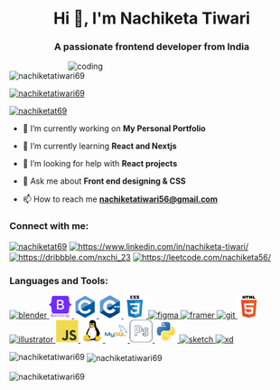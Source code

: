 <h1 align="center">Hi 👋, I'm Nachiketa Tiwari</h1>
<h3 align="center">A passionate frontend developer from India</h3>
<img align="right" alt="coding" width="400" src="https://media.licdn.com/dms/image/D4D16AQEJGDTEB-6isg/profile-displaybackgroundimage-shrink_350_1400/0/1692536195728?e=1712188800&v=beta&t=2Vf0eNf-kVMzyCVIQnHWNrneN9IOUpl_lk4wOpFW7tE">

<p align="left"> <img src="https://komarev.com/ghpvc/?username=nachiketatiwari69&label=Profile%20views&color=0e75b6&style=flat" alt="nachiketatiwari69" /> </p>

<p align="left"> <a href="https://github.com/ryo-ma/github-profile-trophy"><img src="https://github-profile-trophy.vercel.app/?username=nachiketatiwari69" alt="nachiketatiwari69" /></a> </p>

<p align="left"> <a href="https://twitter.com/nachiketat69" target="blank"><img src="https://img.shields.io/twitter/follow/nachiketat69?logo=twitter&style=for-the-badge" alt="nachiketat69" /></a> </p>

- 🔭 I’m currently working on **My Personal Portfolio**

- 🌱 I’m currently learning **React and Nextjs**

- 🤝 I’m looking for help with **React projects**

- 💬 Ask me about **Front end designing & CSS**

- 📫 How to reach me **nachiketatiwari56@gmail.com**

<h3 align="left">Connect with me:</h3>
<p align="left">
<a href="https://twitter.com/nachiketat69" target="blank"><img align="center" src="https://raw.githubusercontent.com/rahuldkjain/github-profile-readme-generator/master/src/images/icons/Social/twitter.svg" alt="nachiketat69" height="30" width="40" /></a>
<a href="https://linkedin.com/in/https://www.linkedin.com/in/nachiketa-tiwari/" target="blank"><img align="center" src="https://raw.githubusercontent.com/rahuldkjain/github-profile-readme-generator/master/src/images/icons/Social/linked-in-alt.svg" alt="https://www.linkedin.com/in/nachiketa-tiwari/" height="30" width="40" /></a>
<a href="https://dribbble.com/https://dribbble.com/nxchi_23" target="blank"><img align="center" src="https://raw.githubusercontent.com/rahuldkjain/github-profile-readme-generator/master/src/images/icons/Social/dribbble.svg" alt="https://dribbble.com/nxchi_23" height="30" width="40" /></a>
<a href="https://www.leetcode.com/https://leetcode.com/nachiketa56/" target="blank"><img align="center" src="https://raw.githubusercontent.com/rahuldkjain/github-profile-readme-generator/master/src/images/icons/Social/leet-code.svg" alt="https://leetcode.com/nachiketa56/" height="30" width="40" /></a>
</p>

<h3 align="left">Languages and Tools:</h3>
<p align="left"> <a href="https://www.blender.org/" target="_blank" rel="noreferrer"> <img src="https://download.blender.org/branding/community/blender_community_badge_white.svg" alt="blender" width="40" height="40"/> </a> <a href="https://getbootstrap.com" target="_blank" rel="noreferrer"> <img src="https://raw.githubusercontent.com/devicons/devicon/master/icons/bootstrap/bootstrap-plain-wordmark.svg" alt="bootstrap" width="40" height="40"/> </a> <a href="https://www.cprogramming.com/" target="_blank" rel="noreferrer"> <img src="https://raw.githubusercontent.com/devicons/devicon/master/icons/c/c-original.svg" alt="c" width="40" height="40"/> </a> <a href="https://www.w3schools.com/cpp/" target="_blank" rel="noreferrer"> <img src="https://raw.githubusercontent.com/devicons/devicon/master/icons/cplusplus/cplusplus-original.svg" alt="cplusplus" width="40" height="40"/> </a> <a href="https://www.w3schools.com/css/" target="_blank" rel="noreferrer"> <img src="https://raw.githubusercontent.com/devicons/devicon/master/icons/css3/css3-original-wordmark.svg" alt="css3" width="40" height="40"/> </a> <a href="https://www.figma.com/" target="_blank" rel="noreferrer"> <img src="https://www.vectorlogo.zone/logos/figma/figma-icon.svg" alt="figma" width="40" height="40"/> </a> <a href="https://www.framer.com/" target="_blank" rel="noreferrer"> <img src="https://www.vectorlogo.zone/logos/framer/framer-icon.svg" alt="framer" width="40" height="40"/> </a> <a href="https://git-scm.com/" target="_blank" rel="noreferrer"> <img src="https://www.vectorlogo.zone/logos/git-scm/git-scm-icon.svg" alt="git" width="40" height="40"/> </a> <a href="https://www.w3.org/html/" target="_blank" rel="noreferrer"> <img src="https://raw.githubusercontent.com/devicons/devicon/master/icons/html5/html5-original-wordmark.svg" alt="html5" width="40" height="40"/> </a> <a href="https://www.adobe.com/in/products/illustrator.html" target="_blank" rel="noreferrer"> <img src="https://www.vectorlogo.zone/logos/adobe_illustrator/adobe_illustrator-icon.svg" alt="illustrator" width="40" height="40"/> </a> <a href="https://developer.mozilla.org/en-US/docs/Web/JavaScript" target="_blank" rel="noreferrer"> <img src="https://raw.githubusercontent.com/devicons/devicon/master/icons/javascript/javascript-original.svg" alt="javascript" width="40" height="40"/> </a> <a href="https://www.linux.org/" target="_blank" rel="noreferrer"> <img src="https://raw.githubusercontent.com/devicons/devicon/master/icons/linux/linux-original.svg" alt="linux" width="40" height="40"/> </a> <a href="https://www.mysql.com/" target="_blank" rel="noreferrer"> <img src="https://raw.githubusercontent.com/devicons/devicon/master/icons/mysql/mysql-original-wordmark.svg" alt="mysql" width="40" height="40"/> </a> <a href="https://www.photoshop.com/en" target="_blank" rel="noreferrer"> <img src="https://raw.githubusercontent.com/devicons/devicon/master/icons/photoshop/photoshop-line.svg" alt="photoshop" width="40" height="40"/> </a> <a href="https://www.python.org" target="_blank" rel="noreferrer"> <img src="https://raw.githubusercontent.com/devicons/devicon/master/icons/python/python-original.svg" alt="python" width="40" height="40"/> </a> <a href="https://www.sketch.com/" target="_blank" rel="noreferrer"> <img src="https://www.vectorlogo.zone/logos/sketchapp/sketchapp-icon.svg" alt="sketch" width="40" height="40"/> </a> <a href="https://www.adobe.com/products/xd.html" target="_blank" rel="noreferrer"> <img src="https://cdn.worldvectorlogo.com/logos/adobe-xd.svg" alt="xd" width="40" height="40"/> </a> </p>

<p><img align="left" src="https://github-readme-stats.vercel.app/api/top-langs?username=nachiketatiwari69&show_icons=true&locale=en&layout=compact" alt="nachiketatiwari69" /></p>

<p>&nbsp;<img align="center" src="https://github-readme-stats.vercel.app/api?username=nachiketatiwari69&show_icons=true&locale=en" alt="nachiketatiwari69" /></p>

<p><img align="center" src="https://github-readme-streak-stats.herokuapp.com/?user=nachiketatiwari69&" alt="nachiketatiwari69" /></p>
